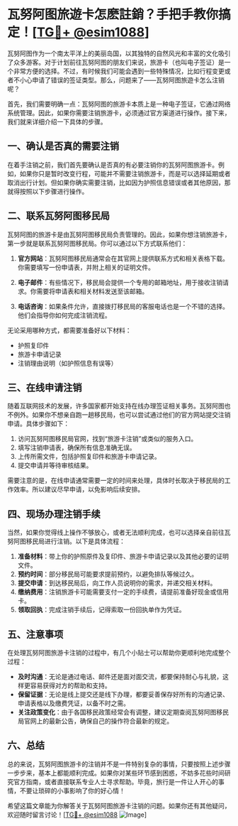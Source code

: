 # 瓦努阿图旅遊卡怎麽註銷？手把手教你搞定！[[TG💪+ @esim1088](https://t.me/s/esim1088)]

瓦努阿图作为一个南太平洋上的美丽岛国，以其独特的自然风光和丰富的文化吸引了众多游客。对于计划前往瓦努阿图的朋友们来说，旅游卡（也叫电子签证）是一个非常方便的选择。不过，有时候我们可能会遇到一些特殊情况，比如行程变更或者不小心申请了错误的签证类型。那么，问题来了——瓦努阿图旅遊卡怎么注销呢？

首先，我们需要明确一点：瓦努阿图的旅游卡本质上是一种电子签证，它通过网络系统管理。因此，如果你需要注销旅游卡，必须通过官方渠道进行操作。接下来，我们就来详细介绍一下具体的步骤。

## 一、确认是否真的需要注销

在着手注销之前，我们首先要确认是否真的有必要注销你的瓦努阿图旅游卡。例如，如果你只是暂时改变行程，可能并不需要注销旅游卡，而是可以选择延期或者取消出行计划。但如果你确实需要注销，比如因为护照信息错误或者其他原因，那就得按照以下步骤进行操作。

## 二、联系瓦努阿图移民局

瓦努阿图的旅游卡是由瓦努阿图移民局负责管理的。因此，如果你想注销旅游卡，第一步就是联系瓦努阿图移民局。你可以通过以下方式联系他们：

1. **官方网站**：瓦努阿图移民局通常会在其官网上提供联系方式和相关表格下载。你需要填写一份申请表，并附上相关的证明文件。
   
2. **电子邮件**：有些情况下，移民局会提供一个专用的邮箱地址，用于接收注销请求。你需要将申请表和相关材料发送至该邮箱。

3. **电话咨询**：如果条件允许，直接拨打移民局的客服电话也是一个不错的选择。他们会指导你如何完成注销流程。

无论采用哪种方式，都需要准备好以下材料：
- 护照复印件
- 旅游卡申请记录
- 注销理由说明（如护照信息有误等）

## 三、在线申请注销

随着互联网技术的发展，许多国家都开始支持在线办理签证相关事务。瓦努阿图也不例外。如果你不想亲自跑一趟移民局，也可以尝试通过他们的官方网站提交注销申请。具体步骤如下：

1. 访问瓦努阿图移民局官网，找到“旅游卡注销”或类似的服务入口。
2. 填写注销申请表，确保所有信息准确无误。
3. 上传所需文件，包括护照复印件和旅游卡申请记录。
4. 提交申请并等待审核结果。

需要注意的是，在线申请通常需要一定的时间来处理，具体时长取决于移民局的工作效率。所以建议尽早申请，以免影响后续安排。

## 四、现场办理注销手续

当然，如果你觉得线上操作不够放心，或者无法顺利完成，也可以选择亲自前往瓦努阿图移民局进行注销。以下是具体流程：

1. **准备材料**：带上你的护照原件及复印件、旅游卡申请记录以及其他必要的证明文件。
2. **预约时间**：部分移民局可能要求提前预约，以避免排队等候过久。
3. **提交申请**：到达移民局后，向工作人员说明你的需求，并递交相关材料。
4. **缴纳费用**：注销旅游卡可能需要支付一定的手续费，请提前准备好现金或信用卡。
5. **领取回执**：完成注销手续后，记得索取一份回执单作为凭证。

## 五、注意事项

在处理瓦努阿图旅游卡注销的过程中，有几个小贴士可以帮助你更顺利地完成整个过程：

- **及时沟通**：无论是通过电话、邮件还是面对面交流，都要保持耐心与礼貌，这样更容易获得对方的帮助和支持。
- **保留证据**：无论是线上提交还是线下办理，都要妥善保存好所有的沟通记录、申请表格以及缴费凭证，以备不时之需。
- **关注政策变化**：由于各国移民政策经常会有调整，建议定期查阅瓦努阿图移民局官网上的最新公告，确保自己的操作符合最新的规定。

## 六、总结

总的来说，瓦努阿图旅游卡的注销并不是一件特别复杂的事情，只要按照上述步骤一步步来，基本上都能顺利完成。如果你对某些环节感到困惑，不妨多花些时间研究官方指南，或者直接联系专业人士寻求帮助。毕竟，旅行是一件让人开心的事情，不要让琐碎的小事影响了你的好心情！

希望这篇文章能为你解答关于瓦努阿图旅游卡注销的问题。如果你还有其他疑问，欢迎随时留言讨论！[[TG💪+ @esim1088](https://t.me/s/esim1088) ![Image](https://i.postimg.cc/4NQfJmqS/Snipaste-2025-05-13-00-14-12.png)]